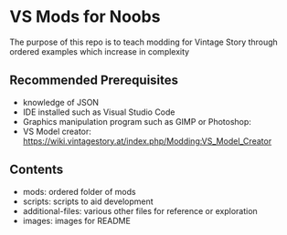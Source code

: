 # VS Mods for Noobs

The purpose of this repo is to teach modding for Vintage Story through ordered examples which increase in complexity

## Recommended Prerequisites

- knowledge of JSON
- IDE installed such as Visual Studio Code
- Graphics manipulation program such as GIMP or Photoshop: 
- VS Model creator: https://wiki.vintagestory.at/index.php/Modding:VS_Model_Creator

## Contents

- mods: ordered folder of mods
- scripts: scripts to aid development
- additional-files: various other files for reference or exploration
- images: images for README

